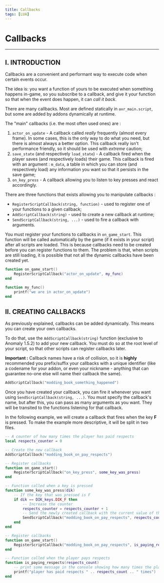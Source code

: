 ```yaml
---
title: Callbacks
tags: [LUA]
---
```


# Callbacks

___

## I. INTRODUCTION

Callbacks are a convenient and performant way to execute code when certain events occur.

The idea is: you want a function of yours to be executed when something happens in-game, so you subscribe to a callback, and give it your function so that when the event does happen, it can *call it back*.

There are many callbacks. Most are defined statically in `axr_main.script`, but some are added by addons dynamically at runtime.

The "main" callbacks (i.e. the most often used ones) are :

1. `actor_on_update` - A callback called *really* frequently (almost every frame). In some cases, this is the only way to do what you need, but there is almost always a better option. This callback really isn't performance friendly, so it should be used with *extreme* caution;
2. `save_state` (and respectively `load_state`) - A callback fired when the player saves (and respectively loads) their game. This callback is fired with an argument : `m_data`, a table in which you can store (and respectively load) any information you want so that it persists in the save game;
3. `on_key_press` - A callback allowing you to listen to key presses and react accordingly.

There are three functions that exists allowing you to manipulate callbacks :

- `RegisterScriptCallback(string, function)` - used to register one of your functions to a given callback;
- `AddScriptCallback(string)` - used to create a new callback at runtime;
- `SendScriptCallback(string, ...)` - used to fire a callback with arguments.

You must register your functions to callbacks in `on_game_start`. This function will be called automatically by the game (if it exists in your script) after all scripts are loaded. This is because callbacks need to be created before you can register functions to them. The problem is that, when scripts are still loading, it is possible that not all the dynamic callbacks have been created yet.

```lua
function on_game_start()
    RegisterScriptCallback("actor_on_update", my_func)
end

function my_func()
    printf("we are in actor_on_update")
end
```

## II. CREATING CALLBACKS

As previously explained, callbacks can be added dynamically. This means you can create your own callbacks.

To do that, use the `AddScriptCallback(string)` function (exclusive to Anomaly 1.5.2) to add your new callback. You must do so at the root level of your script, so that other scripts can register callbacks later.

**Important :** Callback names have a risk of collision, so it is **highly** recommended you prefix/suffix your callbacks with a unique identifier (like a codename for your addon, or even your nickname - anything that can guarantee no-one else will name their callback the same).

```lua
AddScriptCallback("modding_book_something_happened")
```

Once you have created your callback, you can fire it whenever you want using `SendScriptCallback(string, ...)`. You must specify the callback's name, but after this, you can pass as many arguments as you want. They will be transited to the functions listening for that callback.

In the following example, we will create a callback that fires when the key **F** is pressed. To make the example more descriptive, it will be split in two files.

```lua title="gamedata\scripts\script_a.script"
-- A counter of how many times the player has paid respects
local respects_counter = 0

-- Create the new callback
AddScriptCallback("modding_book_on_pay_respects")

-- Register callbacks
function on_game_start()
    RegisterScriptCallback("on_key_press", some_key_was_press)
end

-- Function called when a key is pressed
function some_key_was_press(dik)
    -- If the key that was pressed is F
    if dik == DIK_keys.DIK_F then
        -- Increase the counter
        respects_counter = respects_counter + 1
        -- Send the newly created callback with the current value of the counter
        SendScriptCallback("modding_book_on_pay_respects", respects_counter)
    end
end
```

```lua title="gamedata\scripts\script_b.script"
-- Register callbacks
function on_game_start()
    RegisterScriptCallback("modding_book_on_pay_respects", is_paying_respects)
end

-- Function called when the player pays respects
function is_paying_respects(respects_count)
    -- print some message in the console showing how many times the player has paid respects
    printf("player has paid respects " .. respects_count .. " times")
end
```
